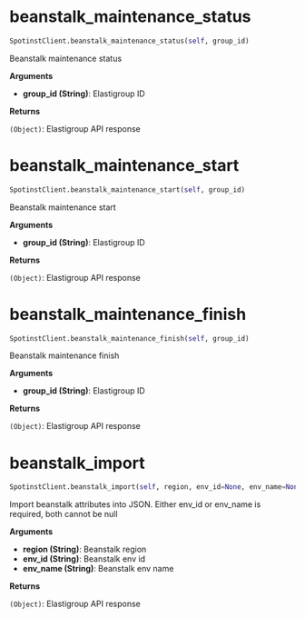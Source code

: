 <h1 id="spotinst_sdk.SpotinstClient.beanstalk_maintenance_status">beanstalk_maintenance_status</h1>

```python
SpotinstClient.beanstalk_maintenance_status(self, group_id)
```

Beanstalk maintenance status

__Arguments__

- __group_id (String)__: Elastigroup ID

__Returns__

`(Object)`: Elastigroup API response

<h1 id="spotinst_sdk.SpotinstClient.beanstalk_maintenance_start">beanstalk_maintenance_start</h1>

```python
SpotinstClient.beanstalk_maintenance_start(self, group_id)
```

Beanstalk maintenance start

__Arguments__

- __group_id (String)__: Elastigroup ID

__Returns__

`(Object)`: Elastigroup API response

<h1 id="spotinst_sdk.SpotinstClient.beanstalk_maintenance_finish">beanstalk_maintenance_finish</h1>

```python
SpotinstClient.beanstalk_maintenance_finish(self, group_id)
```

Beanstalk maintenance finish

__Arguments__

- __group_id (String)__: Elastigroup ID

__Returns__

`(Object)`: Elastigroup API response

<h1 id="spotinst_sdk.SpotinstClient.beanstalk_import">beanstalk_import</h1>

```python
SpotinstClient.beanstalk_import(self, region, env_id=None, env_name=None)
```

Import beanstalk attributes into JSON. Either env_id or env_name is required, both cannot be null

__Arguments__

- __region (String)__: Beanstalk region
- __env_id (String)__: Beanstalk env id
- __env_name (String)__: Beanstalk env name

__Returns__

`(Object)`: Elastigroup API response

